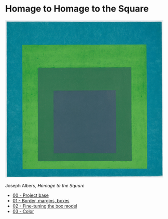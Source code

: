 Homage to Homage to the Square
==============================

![Homage to the Square](homage.jpg)

Joseph Albers, _Homage to the Square_

* [00 - Project base](./00/)
* [01 - Border, margins, boxes](./01/)
* [02 - Fine-tuning the box model](./02/)
* [03 - Color](./03/)